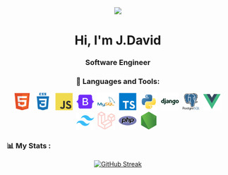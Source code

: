 <div id="header" align="center">
    <img src="https://media.giphy.com/media/oYQ9HRm5Mo7VXeMNVR/giphy.gif" width="300" />
    <h1 align="center">Hi, I'm J.David</h1>
    <h3 align="center">Software Engineer</h3>
</div>

<div align="center">
    <h3>🔨 Languages and Tools:</h3>
    <div>
        <img src="https://github.com/devicons/devicon/blob/master/icons/html5/html5-original.svg" title="HTML5" alt="HTML" width="40" height="40"/>&nbsp;
        <img src="https://github.com/devicons/devicon/blob/master/icons/css3/css3-plain-wordmark.svg"  title="CSS3" alt="CSS" width="40" height="40"/>&nbsp;
        <img src="https://github.com/devicons/devicon/blob/master/icons/javascript/javascript-original.svg" title="JavaScript" alt="JavaScript" width="40" height="40"/>&nbsp;
        <img src="https://github.com/devicons/devicon/blob/master/icons/bootstrap/bootstrap-plain.svg" title="Bootstrap" alt="Bootstrap" width="40" height="40"/>&nbsp;
        <img src="https://github.com/devicons/devicon/blob/master/icons/mysql/mysql-original-wordmark.svg" title="MySQL"  alt="MySQL" width="40" height="40"/>&nbsp;
        <img src="https://github.com/devicons/devicon/blob/master/icons/typescript/typescript-plain.svg" title="TS"  alt="TS" width="40" height="40"/>&nbsp;
        <img src="https://github.com/devicons/devicon/blob/master/icons/python/python-original.svg" title="PY"  alt="PY" width="40" height="40"/>&nbsp;
        <img src="https://github.com/devicons/devicon/blob/master/icons/django/django-plain-wordmark.svg" title="django"  alt="django" width="40" height="40"/>&nbsp;
        <img src="https://github.com/devicons/devicon/blob/master/icons/postgresql/postgresql-original-wordmark.svg" title="postgresql"  alt="postgresql" width="40" height="40"/>&nbsp;
        <img src="https://github.com/devicons/devicon/blob/master/icons/vuejs/vuejs-original.svg" title="vue"  alt="vue" width="40" height="40"/>&nbsp;
        <img src="https://github.com/devicons/devicon/blob/master/icons/tailwindcss/tailwindcss-original.svg" title="tailwind"  alt="tailwind" width="40" height="40"/>&nbsp;
        <img src="https://github.com/devicons/devicon/blob/master/icons/laravel/laravel-line.svg" title="laravel"  alt="laravel" width="40" height="40"/>&nbsp;
        <img src="https://github.com/devicons/devicon/blob/master/icons/php/php-original.svg" title="php"  alt="php" width="40" height="40"/>&nbsp;
        <img src="https://github.com/devicons/devicon/blob/master/icons/nodejs/nodejs-original.svg" title="node"  alt="node" width="40" height="40"/>&nbsp;
      </div>
</div>

### 📊 My Stats :

<div id="stats" align="center">

[![GitHub Streak](https://github-readme-streak-stats.herokuapp.com?user=JuAnDaGmiss77&theme=midnight-purple)](https://git.io/streak-stats)

</div>
